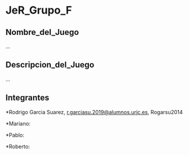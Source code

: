 # JeR_Grupo_F

## Nombre_del_Juego
...

## Descripcion_del_Juego
...

## Integrantes
*Rodrigo Garcia Suarez, r.garciasu.2019@alumnos.urjc.es, Rogarsu2014

*Mariano:

*Pablo:

*Roberto:
